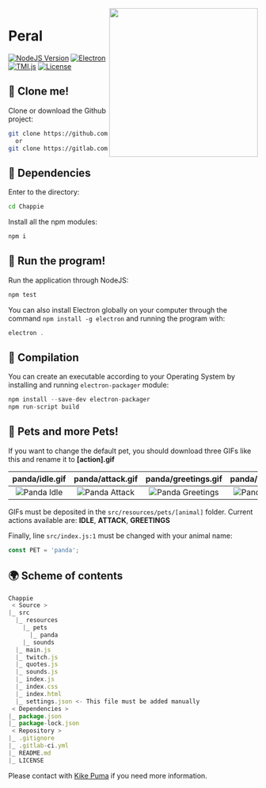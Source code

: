<img src="https://cdn.rawgit.com/CosasDePuma/Chappie/563772d7/.img/icon.png" align="right" width="300">

# Peral
[![NodeJS Version](https://img.shields.io/badge/nodejs-8.9.4-yellowgreen.svg?style=flat)](https://nodejs.org/es/download/package-manager/) [![Electron](https://img.shields.io/badge/electron-1.8.4-7991de.svg?style=flat)](https://electronjs.org/) [![TMI.js](https://img.shields.io/badge/tmi.js-1.2.1-7454af.svg?style=flat)](https://electronjs.org/) [![License](https://img.shields.io/github/license/CosasDePuma/Peral.svg)](https://github.com/CosasDePuma/Peral/blob/master/LICENSE)

:vhs: Clone me!
----
Clone or download the Github project:
```bash
git clone https://github.com/cosasdepuma/chappie.git Chappie
  or
git clone https://gitlab.com/cosasdepuma/chappie.git Chappie
```

:electric_plug: Dependencies
----
Enter to the directory:
```sh
cd Chappie
```

Install all the npm modules:
```js
npm i
```

:see_no_evil: Run the program!
----
Run the application through NodeJS:
```sh
npm test
```

You can also install Electron globally on your computer through the command `npm install -g electron` and running the program with:
```js
electron .
```

:hammer: Compilation
----
You can create an executable according to your Operating System by installing and running `electron-packager` module:

```js
npm install --save-dev electron-packager
npm run-script build
```

:hamster: Pets and more Pets!
----
If you want to change the default pet, you should download three GIFs like this and rename it to **[action].gif**

| panda/idle.gif | panda/attack.gif | panda/greetings.gif | panda/eat.gif | panda/dance.gif |
|:--:|:--:|:--:|:--:|:--:|
| ![Panda Idle](https://cdn.rawgit.com/CosasDePuma/Chappie/e3f3f85c/src/resources/pets/panda/idle.gif) | ![Panda Attack](https://cdn.rawgit.com/CosasDePuma/Chappie/e3f3f85c/src/resources/pets/panda/attack.gif) | ![Panda Greetings](https://cdn.rawgit.com/CosasDePuma/Chappie/e3f3f85c/src/resources/pets/panda/greetings.gif) | ![Panda Eat](https://cdn.rawgit.com/CosasDePuma/Chappie/e3f3f85c/src/resources/pets/panda/eat.gif) | ![Panda Dance](https://cdn.rawgit.com/CosasDePuma/Chappie/e3f3f85c/src/resources/pets/panda/dance.gif) |

GIFs must be deposited in the `src/resources/pets/[animal]` folder.
Current actions available are: **IDLE**, **ATTACK**, **GREETINGS**

Finally, line `src/index.js:1` must be changed with your animal name:
```js
const PET = 'panda';
```

:earth_africa: Scheme of contents
----
```js
Chappie
 < Source >
|_ src
  |_ resources
    |_ pets
      |_ panda
    |_ sounds
  |_ main.js
  |_ twitch.js
  |_ quotes.js
  |_ sounds.js
  |_ index.js
  |_ index.css
  |_ index.html
  |_ settings.json <- This file must be added manually 
 < Dependencies >
|_ package.json
|_ package-lock.json
 < Repository >
|_ .gitignore
|_ .gitlab-ci.yml
|_ README.md
|_ LICENSE
```

Please contact with [Kike Puma](https://linkedin.com/in/kikepuma) if you need more information.
